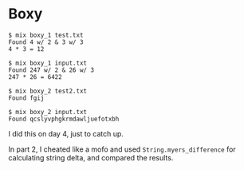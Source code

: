 # Boxy

```
$ mix boxy_1 test.txt
Found 4 w/ 2 & 3 w/ 3
4 * 3 = 12

$ mix boxy_1 input.txt
Found 247 w/ 2 & 26 w/ 3
247 * 26 = 6422

$ mix boxy_2 test2.txt
Found fgij

$ mix boxy_2 input.txt
Found qcslyvphgkrmdawljuefotxbh
```

I did this on day 4, just to catch up.

In part 2, I cheated like a mofo and used `String.myers_difference`
for calculating string delta, and compared the results.
